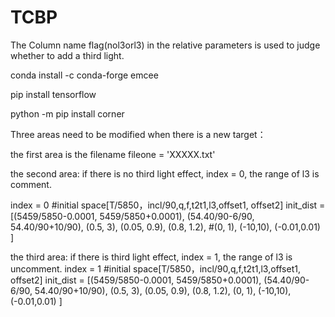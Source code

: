 # TCBP

The Column name flag(nol3orl3) in the relative parameters is used to judge whether to add a third light.

conda install -c conda-forge emcee

pip install tensorflow 

python -m pip install corner

Three areas need to be modified when there is a new target：

the first area is the filename fileone = 'XXXXX.txt'

the second area: if there is no third light effect, index = 0, the range of l3 is comment.

index = 0 #initial space[T/5850，incl/90,q,f,t2t1,l3,offset1, offset2] 
init_dist = [(5459/5850-0.0001, 5459/5850+0.0001), (54.40/90-6/90, 54.40/90+10/90), (0.5, 3), (0.05, 0.9), (0.8, 1.2), #(0, 1), (-10,10), (-0.01,0.01) ]

the third area: if there is third light effect, 
index = 1, the range of l3 is uncomment. index = 1 #initial space[T/5850，incl/90,q,f,t2t1,l3,offset1, offset2] 
init_dist = [(5459/5850-0.0001, 5459/5850+0.0001), (54.40/90-6/90, 54.40/90+10/90), (0.5, 3), (0.05, 0.9), (0.8, 1.2), (0, 1), (-10,10), (-0.01,0.01) ]
